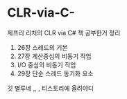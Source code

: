 # CLR-via-C-
제프리 리처의 CLR via C# 책 공부한거 정리

1. 26장 스레드의 기본
2. 27장 계산중심의 비동기 작업
3. I/O 중심의 비동기 작업
4.  29장 단순 스레드 동기화 요소


깃 별루네 ,, , 티스토리에 올려야디
